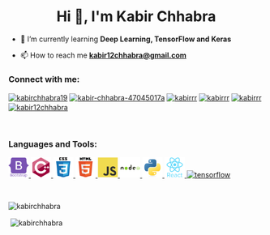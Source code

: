 <h1 align="center">Hi 👋, I'm Kabir Chhabra</h1>

- 🌱 I’m currently learning **Deep Learning, TensorFlow and Keras**

- 📫 How to reach me **kabir12chhabra@gmail.com**

<h3 align="left">Connect with me:</h3>
<p align="left">
<a href="https://twitter.com/kabirchhabra19" target="blank"><img align="center" src="https://raw.githubusercontent.com/rahuldkjain/github-profile-readme-generator/master/src/images/icons/Social/twitter.svg" alt="kabirchhabra19" height="30" width="40" /></a>
<a href="https://linkedin.com/in/kabir-chhabra-47045017a" target="blank"><img align="center" src="https://raw.githubusercontent.com/rahuldkjain/github-profile-readme-generator/master/src/images/icons/Social/linked-in-alt.svg" alt="kabir-chhabra-47045017a" height="30" width="40" /></a>
<a href="https://www.codechef.com/users/kabirrr" target="blank"><img align="center" src="https://cdn.jsdelivr.net/npm/simple-icons@3.1.0/icons/codechef.svg" alt="kabirrr" height="30" width="40" /></a>
<a href="https://www.hackerrank.com/kabirrr" target="blank"><img align="center" src="https://raw.githubusercontent.com/rahuldkjain/github-profile-readme-generator/master/src/images/icons/Social/hackerrank.svg" alt="kabirrr" height="30" width="40" /></a>
<a href="https://www.leetcode.com/kabirrr" target="blank"><img align="center" src="https://raw.githubusercontent.com/rahuldkjain/github-profile-readme-generator/master/src/images/icons/Social/leet-code.svg" alt="kabirrr" height="30" width="40" /></a>
<a href="https://auth.geeksforgeeks.org/user/kabir12chhabra" target="blank"><img align="center" src="https://raw.githubusercontent.com/rahuldkjain/github-profile-readme-generator/master/src/images/icons/Social/geeks-for-geeks.svg" alt="kabir12chhabra" height="30" width="40" /></a>
</p>

<br>
<h3 align="left">Languages and Tools:</h3>
<p align="left"> <a href="https://getbootstrap.com" target="_blank" rel="noreferrer"> <img src="https://raw.githubusercontent.com/devicons/devicon/master/icons/bootstrap/bootstrap-plain-wordmark.svg" alt="bootstrap" width="40" height="40"/> </a> <a href="https://www.w3schools.com/cpp/" target="_blank" rel="noreferrer"> <img src="https://raw.githubusercontent.com/devicons/devicon/master/icons/cplusplus/cplusplus-original.svg" alt="cplusplus" width="40" height="40"/> </a> <a href="https://www.w3schools.com/css/" target="_blank" rel="noreferrer"> <img src="https://raw.githubusercontent.com/devicons/devicon/master/icons/css3/css3-original-wordmark.svg" alt="css3" width="40" height="40"/> </a> <a href="https://www.w3.org/html/" target="_blank" rel="noreferrer"> <img src="https://raw.githubusercontent.com/devicons/devicon/master/icons/html5/html5-original-wordmark.svg" alt="html5" width="40" height="40"/> </a> <a href="https://developer.mozilla.org/en-US/docs/Web/JavaScript" target="_blank" rel="noreferrer"> <img src="https://raw.githubusercontent.com/devicons/devicon/master/icons/javascript/javascript-original.svg" alt="javascript" width="40" height="40"/> </a> <a href="https://nodejs.org" target="_blank" rel="noreferrer"> <img src="https://raw.githubusercontent.com/devicons/devicon/master/icons/nodejs/nodejs-original-wordmark.svg" alt="nodejs" width="40" height="40"/> </a> <a href="https://www.python.org" target="_blank" rel="noreferrer"> <img src="https://raw.githubusercontent.com/devicons/devicon/master/icons/python/python-original.svg" alt="python" width="40" height="40"/> </a> <a href="https://reactjs.org/" target="_blank" rel="noreferrer"> <img src="https://raw.githubusercontent.com/devicons/devicon/master/icons/react/react-original-wordmark.svg" alt="react" width="40" height="40"/> </a> <a href="https://www.tensorflow.org" target="_blank" rel="noreferrer"> <img src="https://www.vectorlogo.zone/logos/tensorflow/tensorflow-icon.svg" alt="tensorflow" width="40" height="40"/> </a> </p>

<br>
<p><img align="left" src="https://github-readme-stats.vercel.app/api/top-langs?username=kabirchhabra&show_icons=true&theme=dark&locale=en&layout=compact" alt="kabirchhabra" /></p>

<br>
<p>&nbsp;<img align="center" src="https://github-readme-stats.vercel.app/api?username=kabirchhabra&show_icons=true&theme=dark&locale=en" alt="kabirchhabra" /></p>
